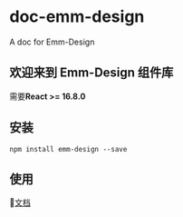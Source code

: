 # doc-emm-design
A doc for Emm-Design

## 欢迎来到 Emm-Design 组件库
需要**React >= 16.8.0**

## 安装
```
npm install emm-design --save
```

## 使用
📕[文档](https://emiliazhen.github.io/doc-emm-design)
